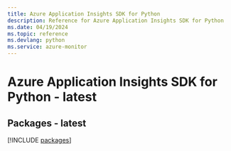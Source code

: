 ```yaml
---
title: Azure Application Insights SDK for Python
description: Reference for Azure Application Insights SDK for Python
ms.date: 04/19/2024
ms.topic: reference
ms.devlang: python
ms.service: azure-monitor
---
```

# Azure Application Insights SDK for Python - latest
## Packages - latest
[!INCLUDE [packages](application-insights-index.md)]